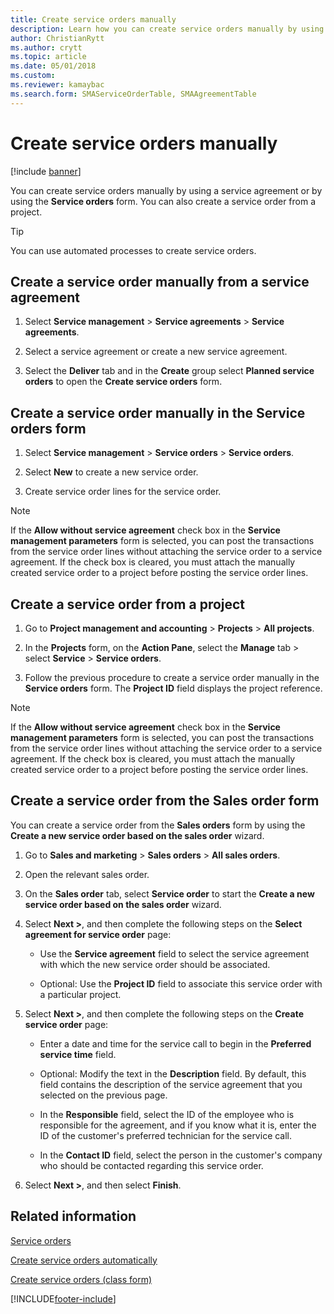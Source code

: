 ```yaml
---
title: Create service orders manually   
description: Learn how you can create service orders manually by using a service agreement or by using the service orders form, including step-by-step processes. 
author: ChristianRytt
ms.author: crytt
ms.topic: article
ms.date: 05/01/2018
ms.custom:
ms.reviewer: kamaybac
ms.search.form: SMAServiceOrderTable, SMAAgreementTable
---
```


# Create service orders manually    

[!include [banner](../includes/banner.md)]


You can create service orders manually by using a service agreement or by using the **Service orders** form. You can also create a service order from a project.

> [!TIP]
> <P>You can use automated processes to create service orders. 

## Create a service order manually from a service agreement

1.  Select **Service management** \> **Service agreements** \> **Service agreements**.

2.  Select a service agreement or create a new service agreement.

3.  Select the **Deliver** tab and in the **Create** group select **Planned service orders** to open the **Create service orders** form.

## Create a service order manually in the Service orders form

1.  Select **Service management** \> **Service orders** \> **Service orders**.

2.  Select **New** to create a new service order.

3.  Create service order lines for the service order.

> [!NOTE]
> <P>If the <STRONG>Allow without service agreement</STRONG> check box in the <STRONG>Service management parameters</STRONG> form is selected, you can post the transactions from the service order lines without attaching the service order to a service agreement. If the check box is cleared, you must attach the manually created service order to a project before posting the service order lines.</P>

## Create a service order from a project

1.  Go to **Project management and accounting** \> **Projects** \> **All projects**.

2.  In the **Projects** form, on the **Action Pane**, select the **Manage** tab \> select **Service** \> **Service orders**.

3.  Follow the previous procedure to create a service order manually in the **Service orders** form. The **Project ID** field displays the project reference.

> [!NOTE]
> <P>If the <STRONG>Allow without service agreement</STRONG> check box in the <STRONG>Service management parameters</STRONG> form is selected, you can post the transactions from the service order lines without attaching the service order to a service agreement. If the check box is cleared, you must attach the manually created service order to a project before posting the service order lines.</P>

## Create a service order from the Sales order form

You can create a service order from the **Sales orders** form by using the **Create a new service order based on the sales order** wizard.

1.  Go to **Sales and marketing** \> **Sales orders** \> **All sales orders**.

2.  Open the relevant sales order.

3.  On the **Sales order** tab, select **Service order** to start the **Create a new service order based on the sales order** wizard.

4.  Select **Next \>**, and then complete the following steps on the **Select agreement for service order** page:
    
      - Use the **Service agreement** field to select the service agreement with which the new service order should be associated.
    
      - Optional: Use the **Project ID** field to associate this service order with a particular project.

5.  Select **Next \>**, and then complete the following steps on the **Create service order** page:
    
      - Enter a date and time for the service call to begin in the **Preferred service time** field.
    
      - Optional: Modify the text in the **Description** field. By default, this field contains the description of the service agreement that you selected on the previous page.
    
      - In the **Responsible** field, select the ID of the employee who is responsible for the agreement, and if you know what it is, enter the ID of the customer's preferred technician for the service call.
    
      - In the **Contact ID** field, select the person in the customer's company who should be contacted regarding this service order.

6.  Select **Next \>**, and then select **Finish**.


## Related information

[Service orders](service-orders.md)

[Create service orders automatically](create-service-orders-automatically.md)

[Create service orders (class form)](https://technet.microsoft.com/library/aa553901\(v=ax.60\)) 



[!INCLUDE[footer-include](../../includes/footer-banner.md)]